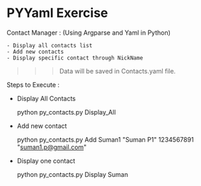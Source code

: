 # PYYaml Exercise

Contact Manager : (Using Argparse and Yaml in Python)

    - Display all contacts list
    - Add new contacts
    - Display specific contact through NickName
    
 >>>Data will be saved in Contacts.yaml file.
 
Steps to Execute :

- Display All Contacts
    >>
    python py_contacts.py Display_All
    
- Add new contact
    >>
    python py_contacts.py Add 
    Suman1 "Suman P1" 1234567891 "suman1.p@gmail.com"

- Display one contact
    >>
    python py_contacts.py Display Suman